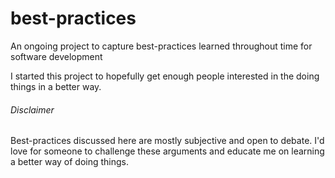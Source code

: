 # best-practices
An ongoing project to capture best-practices learned throughout time for software development

I started this project to hopefully get enough people interested in the doing things in a better way.

###### Disclaimer
Best-practices discussed here are mostly subjective and open to debate. I'd love for someone to 
challenge these arguments and educate me on learning a better way of doing things.
